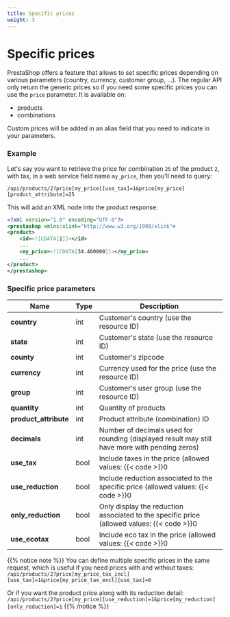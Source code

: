 ```yaml
---
title: Specific prices
weight: 3
---
```


# Specific prices

PrestaShop offers a feature that allows to set specific prices depending on various parameters (country, currency, customer group, ...). The regular API only return the generic prices so if you need some specific prices you can use the `price` parameter. It is available on:

- products
- combinations

Custom prices will be added in an alias field that you need to indicate in your parameters.

### Example

Let's say you want to retrieve the price for combination `25` of the product `2`, with tax, in a web service field name `my_price`, then you'll need to query:

`/api/products/2?price[my_price][use_tax]=1&price[my_price][product_attribute]=25`

This will add an XML node into the product response:

```xml
<?xml version="1.0" encoding="UTF-8"?>
<prestashop xmlns:xlink="http://www.w3.org/1999/xlink">
<product>
	<id><![CDATA[2]]></id>
    ...
    <my_price><![CDATA[34.460000]]></my_price>
    ...
</product>
</prestashop>
```

### Specific price parameters

| Name | Type | Description |
|------|------|-------------|
| **country** | int | Customer's country (use the resource ID) |
| **state** | int | Customer's state (use the resource ID) |
| **county** | int | Customer's zipcode |
| **currency** | int | Currency used for the price (use the resource ID) |
| **group** | int | Customer's user group (use the resource ID) |
| **quantity** | int | Quantity of products |
| **product_attribute** | int | Product attribute (combination) ID |
| **decimals** | int | Number of decimals used for rounding (displayed result may still have more with pending zeros) |
| **use_tax** | bool | Include taxes in the price (allowed values: {{< code >}}0|1{{< /code >}}) |
| **use_reduction** | bool | Include reduction associated to the specific price (allowed values: {{< code >}}0|1{{< /code >}}) |
| **only_reduction** | bool | Only display the reduction associated to the specific price (allowed values: {{< code >}}0|1{{< /code >}}) |
| **use_ecotax** | bool | Include eco tax in the price (allowed values: {{< code >}}0|1{{< /code >}}) |

{{% notice note %}}
You can define multiple specific prices in the same request, which is useful if you need prices with and without taxes: `/api/products/2?price[my_price_tax_incl][use_tax]=1&price[my_price_tax_excl][use_tax]=0`

Or if you want the product price along with its reduction detail: `/api/products/2?price[my_price][use_reduction]=1&price[my_reduction][only_reduction]=1`
{{% /notice %}}
